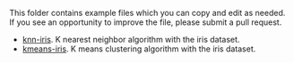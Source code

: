 This folder contains example files which you can copy and edit as needed. If you see an opportunity to improve the file, please submit a pull request.

* [knn-iris](https://raw.githubusercontent.com/willembressers/machinelearning/blob/master/example/knn-iris.php). K nearest neighbor algorithm with the iris dataset.
* [kmeans-iris](https://raw.githubusercontent.com/willembressers/machinelearning/blob/master/example/kmeans-iris.php). K means clustering algorithm with the iris dataset.
